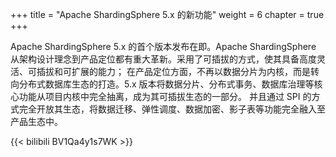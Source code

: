 +++
title = "Apache ShardingSphere 5.x 的新功能"
weight = 6
chapter = true
+++

Apache ShardingSphere 5.x 的首个版本发布在即。Apache ShardingSphere 从架构设计理念到产品定位都有重大革新。采用了可插拔的方式，使其具备高度灵活、可插拔和可扩展的能力；
在产品定位方面，不再以数据分片为内核，而是转向分布式数据库生态的打造。5.x 版本将数据分片、分布式事务、数据库治理等核心功能从项目内核中完全抽离，成为其可插拔生态的一部分。
并且通过 SPI 的方式完全开放其生态，将数据迁移、弹性调度、数据加密、影子表等功能完全融入至产品生态中。

{{< bilibili BV1Qa4y1s7WK >}}
